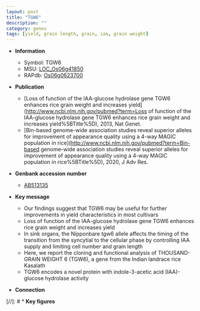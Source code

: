 ```yaml
---
layout: post
title: "TGW6"
description: ""
category: genes
tags: [yield, grain length, grain, iaa, grain weight]
---
```


* **Information**  
    + Symbol: TGW6  
    + MSU: [LOC_Os06g41850](http://rice.plantbiology.msu.edu/cgi-bin/ORF_infopage.cgi?orf=LOC_Os06g41850)  
    + RAPdb: [Os06g0623700](http://rapdb.dna.affrc.go.jp/viewer/gbrowse_details/irgsp1?name=Os06g0623700)  

* **Publication**  
    + [Loss of function of the IAA-glucose hydrolase gene TGW6 enhances rice grain weight and increases yield](http://www.ncbi.nlm.nih.gov/pubmed?term=Loss of function of the IAA-glucose hydrolase gene TGW6 enhances rice grain weight and increases yield%5BTitle%5D), 2013, Nat Genet.
    + [Bin-based genome-wide association studies reveal superior alleles for improvement of appearance quality using a 4-way MAGIC population in rice](http://www.ncbi.nlm.nih.gov/pubmed?term=Bin-based genome-wide association studies reveal superior alleles for improvement of appearance quality using a 4-way MAGIC population in rice%5BTitle%5D), 2020, J Adv Res.

* **Genbank accession number**  
    + [AB513135](http://www.ncbi.nlm.nih.gov/nuccore/AB513135)

* **Key message**  
    + Our findings suggest that TGW6 may be useful for further improvements in yield characteristics in most cultivars
    + Loss of function of the IAA-glucose hydrolase gene TGW6 enhances rice grain weight and increases yield
    + In sink organs, the Nipponbare tgw6 allele affects the timing of the transition from the syncytial to the cellular phase by controlling IAA supply and limiting cell number and grain length
    + Here, we report the cloning and functional analysis of THOUSAND-GRAIN WEIGHT 6 (TGW6), a gene from the Indian landrace rice Kasalath
    + TGW6 encodes a novel protein with indole-3-acetic acid (IAA)-glucose hydrolase activity

* **Connection**  

[//]: # * **Key figures**  


